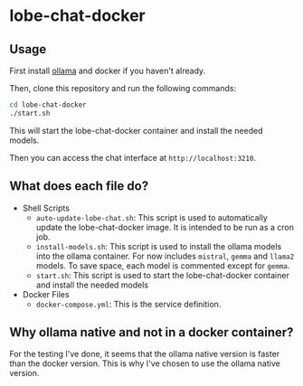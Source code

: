 # lobe-chat-docker

## Usage

First install [ollama](https://ollama.com/) and docker if you haven't already.

Then, clone this repository and run the following commands:

```bash
cd lobe-chat-docker
./start.sh
```

This will start the lobe-chat-docker container and install the needed models.

Then you can access the chat interface at `http://localhost:3210`.

## What does each file do?

- Shell Scripts
  - `auto-update-lobe-chat.sh`: This script is used to automatically update the lobe-chat-docker image. It is intended to be run as a cron job.
  - `install-models.sh`: This script is used to install the ollama models into the ollama container. For now includes `mistral`, `gemma` and `llama2` models. To save space, each model is commented except for `gemma`.
  - `start.sh`: This script is used to start the lobe-chat-docker container and install the needed models
- Docker Files
  - `docker-compose.yml`: This is the service definition.

## Why ollama native and not in a docker container?

For the testing I've done, it seems that the ollama native version is faster than the docker version. This is why I've chosen to use the ollama native version.
